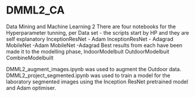 # DMML2_CA
Data Mining and Machine Learning 2
There are four notebooks for the Hyperparameter tunning, per Data set - the scripts start by HP and they are self explanatory
InceptionResNet - Adam
InceptionResNet - Adagrad
MobileNet -Adam
MobileNet -Adagrad
Best results from each have been made it to the modelling phase,
IndoorModelbuit
OutdoorModelbuit
CombineModelbuilt

DMML2_augment_images.ipynb was used to augment the Outdoor data.
DMML2_project_segmented.ipynb was used to train a model for the laboratory segmented images using the Inception ResNet pretrained model and Adam optimiser.
